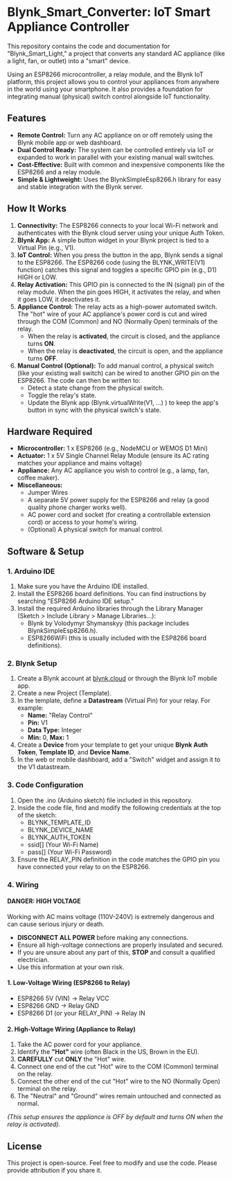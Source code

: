 # **Blynk\_Smart\_Converter: IoT Smart Appliance Controller**

This repository contains the code and documentation for "Blynk\_Smart\_Light," a project that converts any standard AC appliance (like a light, fan, or outlet) into a "smart" device.

Using an ESP8266 microcontroller, a relay module, and the Blynk IoT platform, this project allows you to control your appliances from anywhere in the world using your smartphone. It also provides a foundation for integrating manual (physical) switch control alongside IoT functionality.

## **Features**

* **Remote Control:** Turn any AC appliance on or off remotely using the Blynk mobile app or web dashboard.  
* **Dual Control Ready:** The system can be controlled entirely via IoT or expanded to work in parallel with your existing manual wall switches.  
* **Cost-Effective:** Built with common and inexpensive components like the ESP8266 and a relay module.  
* **Simple & Lightweight:** Uses the BlynkSimpleEsp8266.h library for easy and stable integration with the Blynk server.

## **How It Works**

1. **Connectivity:** The ESP8266 connects to your local Wi-Fi network and authenticates with the Blynk cloud server using your unique Auth Token.  
2. **Blynk App:** A simple button widget in your Blynk project is tied to a Virtual Pin (e.g., V1).  
3. **IoT Control:** When you press the button in the app, Blynk sends a signal to the ESP8266. The ESP8266 code (using the BLYNK\_WRITE(V1) function) catches this signal and toggles a specific GPIO pin (e.g., D1) HIGH or LOW.  
4. **Relay Activation:** This GPIO pin is connected to the IN (signal) pin of the relay module. When the pin goes HIGH, it activates the relay, and when it goes LOW, it deactivates it.  
5. **Appliance Control:** The relay acts as a high-power automated switch. The "hot" wire of your AC appliance's power cord is cut and wired through the COM (Common) and NO (Normally Open) terminals of the relay.  
   * When the relay is **activated**, the circuit is closed, and the appliance turns **ON**.  
   * When the relay is **deactivated**, the circuit is open, and the appliance turns **OFF**.  
6. **Manual Control (Optional):** To add manual control, a physical switch (like your existing wall switch) can be wired to another GPIO pin on the ESP8266. The code can then be written to:  
   * Detect a state change from the physical switch.  
   * Toggle the relay's state.  
   * Update the Blynk app (Blynk.virtualWrite(V1, ...) ) to keep the app's button in sync with the physical switch's state.

## **Hardware Required**

* **Microcontroller:** 1 x ESP8266 (e.g., NodeMCU or WEMOS D1 Mini)  
* **Actuator:** 1 x 5V Single Channel Relay Module (ensure its AC rating matches your appliance and mains voltage)  
* **Appliance:** Any AC appliance you wish to control (e.g., a lamp, fan, coffee maker).  
* **Miscellaneous:**  
  * Jumper Wires  
  * A separate 5V power supply for the ESP8266 and relay (a good quality phone charger works well).  
  * AC power cord and socket (for creating a controllable extension cord) or access to your home's wiring.  
  * (Optional) A physical switch for manual control.

## **Software & Setup**

### **1\. Arduino IDE**

1. Make sure you have the Arduino IDE installed.  
2. Install the ESP8266 board definitions. You can find instructions by searching "ESP8266 Arduino IDE setup."  
3. Install the required Arduino libraries through the Library Manager (Sketch \> Include Library \> Manage Libraries...):  
   * Blynk by Volodymyr Shymanskyy (this package includes BlynkSimpleEsp8266.h).  
   * ESP8266WiFi (this is usually included with the ESP8266 board definitions).

### **2\. Blynk Setup**

1. Create a Blynk account at [blynk.cloud](https://blynk.cloud/) or through the Blynk IoT mobile app.  
2. Create a new Project (Template).  
3. In the template, define a **Datastream** (Virtual Pin) for your relay. For example:  
   * **Name:** "Relay Control"  
   * **Pin:** V1  
   * **Data Type:** Integer  
   * **Min:** 0, **Max:** 1  
4. Create a **Device** from your template to get your unique **Blynk Auth Token**, **Template ID**, and **Device Name**.  
5. In the web or mobile dashboard, add a "Switch" widget and assign it to the V1 datastream.

### **3\. Code Configuration**

1. Open the .ino (Arduino sketch) file included in this repository.  
2. Inside the code file, find and modify the following credentials at the top of the sketch:  
   * BLYNK\_TEMPLATE\_ID  
   * BLYNK\_DEVICE\_NAME  
   * BLYNK\_AUTH\_TOKEN  
   * ssid\[\] (Your Wi-Fi Name)  
   * pass\[\] (Your Wi-Fi Password)  
3. Ensure the RELAY\_PIN definition in the code matches the GPIO pin you have connected your relay to on the ESP8266.

### **4\. Wiring**

#### **DANGER: HIGH VOLTAGE**

Working with AC mains voltage (110V-240V) is extremely dangerous and can cause serious injury or death.

* **DISCONNECT ALL POWER** before making any connections.  
* Ensure all high-voltage connections are properly insulated and secured.  
* If you are unsure about any part of this, **STOP** and consult a qualified electrician.  
* Use this information at your own risk.

#### **1\. Low-Voltage Wiring (ESP8266 to Relay)**

* ESP8266 5V (VIN) \-\> Relay VCC  
* ESP8266 GND \-\> Relay GND  
* ESP8266 D1 (or your RELAY\_PIN) \-\> Relay IN

#### **2\. High-Voltage Wiring (Appliance to Relay)**

1. Take the AC power cord for your appliance.  
2. Identify the **"Hot"** wire (often Black in the US, Brown in the EU).  
3. **CAREFULLY** cut **ONLY** the "Hot" wire.  
4. Connect one end of the cut "Hot" wire to the COM (Common) terminal on the relay.  
5. Connect the other end of the cut "Hot" wire to the NO (Normally Open) terminal on the relay.  
6. The "Neutral" and "Ground" wires remain untouched and connected as normal.

*(This setup ensures the appliance is OFF by default and turns ON when the relay is activated).*

## **License**

This project is open-source. Feel free to modify and use the code. Please provide attribution if you share it.